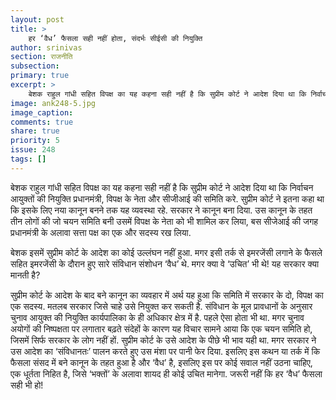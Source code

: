```yaml
---
layout: post
title: >
    हर ‘वैध’ फैसला सही नहीं होता, संदर्भः सीईसी की नियुक्ति
author: srinivas
section: राजनीति
subsection:
primary: true
excerpt: >
    बेशक राहुल गांधी सहित विपक्ष का यह कहना सही नहीं है कि सुप्रीम कोर्ट ने आदेश दिया था कि निर्वाचन आयुक्तों की नियुक्ति प्रधानमंत्री, विपक्ष के नेता और सीजीआई की समिति करे.
image: ank248-5.jpg
image_caption:
comments: true
share: true
priority: 5
issue: 248
tags: []
---
```


बेशक राहुल गांधी सहित विपक्ष का यह कहना सही नहीं है कि सुप्रीम कोर्ट ने आदेश दिया था कि निर्वाचन आयुक्तों की नियुक्ति प्रधानमंत्री, विपक्ष के नेता और सीजीआई की समिति करे. सुप्रीम कोर्ट ने इतना कहा था कि इसके लिए नया कानून बनने तक यह व्यवस्था रहे. सरकार ने कानून बना दिया. उस कानून के तहत तीन लोगों की जो चयन समिति बनी उसमें विपक्ष के नेता को भी शामिल कर लिया, बस सीजेआई की जगह प्रधानमंत्री के अलावा सत्ता पक्ष का एक और सदस्य रख लिया.

बेशक इसमें सुप्रीम कोर्ट के आदेश का कोई उल्लंघन नहीं हुआ. मगर इसी तर्क से इमरजेंसी लगाने के फैसले सहित इमरजेंसी के दौरान हुए सारे संविधान संशोधन ‘वैध’ थे. मगर क्या वे ‘उचित’ भी थे! यह सरकार क्या मानती है?

सुप्रीम कोर्ट के आदेश के बाद बने कानून का व्यवहार में अर्थ यह हुआ कि समिति में सरकार के दो, विपक्ष का एक सदस्य. मतलब सरकार जिसे चाहे उसे नियुक्त कर सकती है. संविधान के मूल प्रावधानों के अनुसार चुनाव आयुक्त की नियुक्ति कार्यपालिका के ही अधिकार क्षेत्र में है. पहले ऐसा होता भी था. मगर चुनाव अयोगों की निष्पक्षता पर लगातार बढ़ते संदेहों के कारण यह विचार सामने आया कि एक चयन समिति हो, जिसमें सिर्फ सरकार के लोग नहीं हों. सुप्रीम कोर्ट के उसे आदेश के पीछे भी भाव यही था. मगर सरकार ने  उस आदेश का ‘संविधानतः’ पालन करते हुए उस मंशा पर पानी फेर दिया. इसलिए इस कथन या तर्क में कि फैसला संसद में बने कानून के तहत हुआ है और ‘वैध’ है, इसलिए इस पर कोई सवाल नहीं उठना चाहिए, एक धूर्तता निहित है, जिसे ‘भक्तों’ के अलावा शायद ही कोई उचित मानेगा. जरूरी नहीं कि हर ‘वैध’ फैसला सही भी हो!